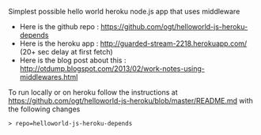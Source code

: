 Simplest possible hello world heroku node.js app that uses middleware

- Here is the github repo : https://github.com/ogt/helloworld-js-heroku-depends
- Here is the heroku app : http://guarded-stream-2218.herokuapp.com/  (20+ sec delay at first fetch)
- Here is the blog post about this : http://otdump.blogspot.com/2013/02/work-notes-using-middlewares.html

To run locally or on heroku follow the instructions at https://github.com/ogt/helloworld-js-heroku/blob/master/README.md
with the following changes 


```
> repo=helloworld-js-heroku-depends
```

